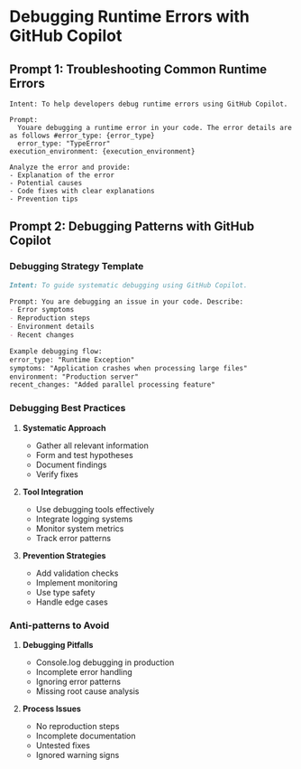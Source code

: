 # Debugging Runtime Errors with GitHub Copilot

## Prompt 1: Troubleshooting Common Runtime Errors
```
Intent: To help developers debug runtime errors using GitHub Copilot.

Prompt:
  Youare debugging a runtime error in your code. The error details are as follows #error_type: {error_type}
  error_type: "TypeError"
execution_environment: {execution_environment}

Analyze the error and provide:
- Explanation of the error
- Potential causes
- Code fixes with clear explanations
- Prevention tips
```

## Prompt 2: Debugging Patterns with GitHub Copilot

### Debugging Strategy Template
```markdown
Intent: To guide systematic debugging using GitHub Copilot.

Prompt: You are debugging an issue in your code. Describe:
- Error symptoms
- Reproduction steps
- Environment details
- Recent changes

Example debugging flow:
error_type: "Runtime Exception"
symptoms: "Application crashes when processing large files"
environment: "Production server"
recent_changes: "Added parallel processing feature"
```

### Debugging Best Practices

1. **Systematic Approach**
   - Gather all relevant information
   - Form and test hypotheses
   - Document findings
   - Verify fixes

2. **Tool Integration**
   - Use debugging tools effectively
   - Integrate logging systems
   - Monitor system metrics
   - Track error patterns

3. **Prevention Strategies**
   - Add validation checks
   - Implement monitoring
   - Use type safety
   - Handle edge cases

### Anti-patterns to Avoid

1. **Debugging Pitfalls**
   - Console.log debugging in production
   - Incomplete error handling
   - Ignoring error patterns
   - Missing root cause analysis

2. **Process Issues**
   - No reproduction steps
   - Incomplete documentation
   - Untested fixes
   - Ignored warning signs